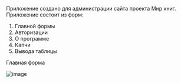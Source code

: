 Приложение создано для администрации сайта проекта Мир книг.
Приложение состоит из форм:
1) Главной формы 
2) Авторизации
3) О программе 
4) Капчи
5) Вывода таблицы


Главная форма 

![image](https://user-images.githubusercontent.com/95234863/195976157-9d16fa20-ee35-40bc-b784-684b23105254.png)




